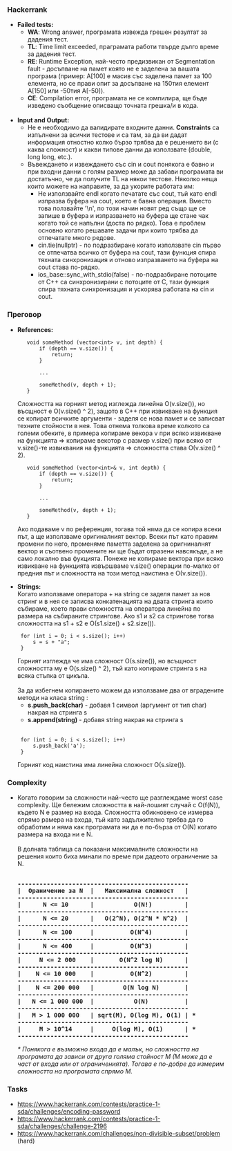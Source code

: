 ### Hackerrank
- **Failed tests:**<br>
  - **WA**: Wrong answer, програмата извежда грешен резултат за дадения тест.<br>
  - **TL**: Time limit exceeded, праграмата работи твърде дълго време за дадения тест.<br>
  - **RE**: Runtime Exception, най-често предизвикан от Segmentation fault - досъпване на памет която не е заделена за вашата програма (пример: A[100] е масив със заделена памет за 100 елемента, но се прави опит за досъпване на 150тия елемент А[150] или -50тия A[-50]).<br>
  - **CE**: Compilation error, програмата не се компилира, ще бъде изведено съобщение описващо точната грешка/и в кода.<br><br>
- **Input and Output:**<br>
  - Не е необходимо да валидирате входните данни. <strong>Constraints</strong> са изпълнени за всички тестове и са там, за да ви дадaт информация отностно колко бързо трябва да е решението ви (с каква сложност) и какви типове данни да използвате (double, long long, etc.).<br>
  - Въвеждането и извеждането със cin и cout понякога е бавно и при входни данни с голям размер може да забави програмата ви достатъчно, че да получите TL на някои тестове. Няколко неща които можете на направите, за да укорите работата им:<br>
    - Не използвайте endl когато печатате със cout, тъй като endl изпразва буфера на cout, което е бавна операция. Вместо това ползвайте '\n', по този начин новят ред също ще се запише в буфера и изпразването на буфера ще стане чак когато той се напълни (доста по рядко). Това е проблем основно когато решавате задачи при които трябва да отпечатате много редове.<br>
    - cin.tie(nullptr) - по подразбиране когато използвате cin първо се отпечатва всичко от буфера на cout, тази функция спира тяхната синхронизация и отново изпразването на буфера на cout става по-рядко.<br>
    - ios_base::sync_with_stdio(false) - по-подразбиране потоците от C++ са синхронизирани с потоците от C, тази функция спира тяхната синхронизация и ускорява работата на cin и cout.<br>
    
### Преговор
- **References:**
    <p>

         void someMethod (vector<int> v, int depth) {
             if (depth == v.size()) {
                 return;
             }

             ...

             someMethod(v, depth + 1);
         }  
    </p>
  Сложността на горният метод изглежда линейна O(v.size()), но въсщност е O(v.size() ^ 2), защото в C++ при извикване на функция се копират всичките аргументи - заделя се нова памет и се записват техните стойности в нея. Това отнема толкова време колкото са големи обеките, в примера копираме векора v при всяко извикване на функцията => копираме векотор с размер v.size() при всяко от v.size()-те извиквания на функцията => сложността става О(v.size() ^ 2).
  
    <p>

         void someMethod (vector<int>& v, int depth) {
             if (depth == v.size()) {
                 return;
             }

             ...

             someMethod(v, depth + 1);
         }
    </p>
  Ако подаваме v по референция, тогава той няма да се копира всеки път, а ще използваме оригиналният вектор. Всеки път като правим промени по него, променяме паметта заделена за оригниналнят вектор и съотвено промените ни ще бъдат отразени навсякъде, а не само локално във фукцията. Понеже не копираме вектора при всяко извикване на функцията извършваме v.size() операции по-малко от предния път и сложността на този метод наистина е О(v.size()).<br>
- **Strings:**<br>
  Когато използваме оператора + на string се заделя памет за нов стринг и в нея се записва конкатенацията на двата стринга които събираме, което прави сложността на оператора линейна по размера на събираните стрингове. Ако s1 и s2 са стрингове тогва сложността на s1 + s2 e О(s1.size() + s2.size()).
  <p>

       for (int i = 0; i < s.size(); i++)
           s = s + "a";
       }
  </p>
  Горният изглежда че има сложност О(s.size()), но всъщност сложността му е O(s.size() ^ 2), тъй като копираме стринга s на всяка стъпка от цикъла.
  <br><br>
  За да избегнем копирането можем да използваме два от вградените методи на класа string :
    <ul>
      <li> <strong>s.push_back(char)</strong> - добавя 1 символ (аргумент от тип char) накрая на стринга s</li>
      <li> <strong>s.append(string)</strong> - добавя string накрая на стринга s</li>
    </ul>
  <br>
  <p>

       for (int i = 0; i < s.size(); i++)
           s.push_back('a');
       }
  </p>
  Горният код наистина има линейна сложност О(s.size()).
   
### Complexity
- Когато говорим за сложности най-често ще разглеждаме worst case complexity. Ще бележим сложността в най-лошият случай с O(f(N)), където N е размер на входа. Сложността обикновено се измерва спрямо рамера на входа, тъй като задължително трябва да го обработим и няма как програмата ни да е по-бърза от O(N) когато размера на входа ни е N.<br><br>
  В долната таблица са показани максималните сложности на решения които биха минали по време при дадеото ограничение за N.
  <pre><strong>
  -----------------------------------------------
  |  Ораничение за N  |   Максимална сложност   |
  -----------------------------------------------
  |      N <= 10      |           O(N!)         |
  -----------------------------------------------
  |      N <= 20      |   O(2^N), O(2^N * N^2)  |
  -----------------------------------------------
  |      N <= 100     |          O(N^4)         |
  -----------------------------------------------
  |      N <= 400     |          O(N^3)         |
  -----------------------------------------------
  |     N <= 2 000    |       O(N^2 log N)      |
  -----------------------------------------------
  |    N <= 10 000    |          O(N^2)         |
  -----------------------------------------------
  |    N <= 200 000   |        O(N log N)       |
  -----------------------------------------------
  |   N <= 1 000 000  |           O(N)          |
  -----------------------------------------------
  |   M > 1 000 000   | sqrt(M), O(log M), O(1) | *
  -----------------------------------------------
  |     M > 10^14     |     O(log M), O(1)      | *
  -----------------------------------------------
  </strong></pre>
  <em>* Понякога е възможно входа да е малък, но сложността на програмата да зависи от друга голяма стойност М (М може да е част от входа или от ограниченията). Тогава е по-добре да измерим сложността на програмата спрямо М.</em>

### Tasks
  - https://www.hackerrank.com/contests/practice-1-sda/challenges/encoding-password 
  - https://www.hackerrank.com/contests/practice-1-sda/challenges/challenge-2196
  - https://www.hackerrank.com/challenges/non-divisible-subset/problem (hard)
